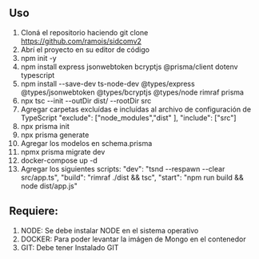 
## Uso
1. Cloná el repositorio haciendo git clone https://github.com/ramois/sidcomv2
2. Abrí el proyecto en su editor de código
3. npm init -y
4. npm install express jsonwebtoken bcryptjs @prisma/client dotenv typescript
5. npm install --save-dev ts-node-dev @types/express @types/jsonwebtoken @types/bcryptjs @types/node rimraf prisma
6. npx tsc --init --outDir dist/ --rootDir src
7. Agregar carpetas excluídas e incluídas al archivo de configuración de TypeScript "exclude": ["node_modules","dist" ], "include": ["src"] 
8. npx prisma init
9. npx prisma generate
10. Agregar los modelos en schema.prisma
11. npmx prisma migrate dev
12. docker-compose up -d
13. Agregar los siguientes scripts: "dev": "tsnd --respawn --clear src/app.ts",   "build": "rimraf ./dist && tsc",   "start": "npm run build && node dist/app.js"

## Requiere:
1. NODE: Se debe instalar NODE en el sistema operativo
2. DOCKER: Para poder levantar la imágen de Mongo en el contenedor
3. GIT: Debe tener Instalado GIT

